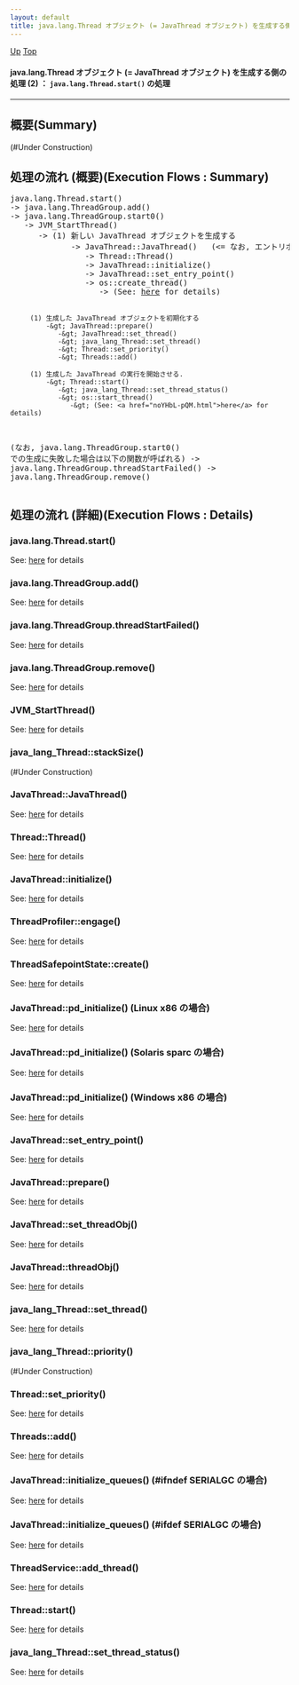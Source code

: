 ```yaml
---
layout: default
title: java.lang.Thread オブジェクト (= JavaThread オブジェクト) を生成する側の処理 (2) ： `java.lang.Thread.start()` の処理  
---
```

[Up](no_adcwNt_.html) [Top](../index.html)

#### java.lang.Thread オブジェクト (= JavaThread オブジェクト) を生成する側の処理 (2) ： `java.lang.Thread.start()` の処理  

--- 
## 概要(Summary)
(#Under Construction)

## 処理の流れ (概要)(Execution Flows : Summary)
<div class="flow-abst"><pre>
java.lang.Thread.start()
-&gt; java.lang.ThreadGroup.add()
-&gt; java.lang.ThreadGroup.start0()
   -&gt; JVM_StartThread()
      -&gt; (1) 新しい JavaThread オブジェクトを生成する
             -&gt; JavaThread::JavaThread()   (&lt;= なお, エントリポイントとしては thread_entry() 関数が指定されている)
                -&gt; Thread::Thread()
                -&gt; JavaThread::initialize()
                -&gt; JavaThread::set_entry_point()
                -&gt; os::create_thread()
                   -&gt; (See: <a href="noYHbL-pQM.html">here</a> for details)

         (1) 生成した JavaThread オブジェクトを初期化する
             -&gt; JavaThread::prepare()
                -&gt; JavaThread::set_thread()
                -&gt; java_lang_Thread::set_thread()
                -&gt; Thread::set_priority()
                -&gt; Threads::add()

         (1) 生成した JavaThread の実行を開始させる.
             -&gt; Thread::start()
                -&gt; java_lang_Thread::set_thread_status()
                -&gt; os::start_thread()
                   -&gt; (See: <a href="noYHbL-pQM.html">here</a> for details)

(なお, java.lang.ThreadGroup.start0() での生成に失敗した場合は以下の関数が呼ばれる)
-&gt; java.lang.ThreadGroup.threadStartFailed()
   -&gt; java.lang.ThreadGroup.remove()
</pre></div>


## 処理の流れ (詳細)(Execution Flows : Details)
### java.lang.Thread.start()
See: [here](no2114jYc.html) for details
### java.lang.ThreadGroup.add()
See: [here](no2114wii.html) for details
### java.lang.ThreadGroup.threadStartFailed()
See: [here](no21149so.html) for details
### java.lang.ThreadGroup.remove()
See: [here](no2114XB1.html) for details
### JVM_StartThread()
See: [here](no2114JLE.html) for details
### java_lang_Thread::stackSize()
(#Under Construction)

### JavaThread::JavaThread()
See: [here](no2114jfQ.html) for details
### Thread::Thread()
See: [here](no2114wpW.html) for details
### JavaThread::initialize()
See: [here](no2114XIp.html) for details
### ThreadProfiler::engage()
See: [here](no3059XRI.html) for details
### ThreadSafepointState::create()
See: [here](no3059KHC.html) for details
### JavaThread::pd_initialize()  (Linux x86 の場合)
See: [here](no2114kSv.html) for details
### JavaThread::pd_initialize()  (Solaris sparc の場合)
See: [here](no3059S3I.html) for details
### JavaThread::pd_initialize()  (Windows x86 の場合)
See: [here](no3059fBP.html) for details
### JavaThread::set_entry_point()
See: [here](no21149zc.html) for details
### JavaThread::prepare()
See: [here](no3059fID.html) for details
### JavaThread::set_threadObj()
See: [here](no3059GnV.html) for details
### JavaThread::threadObj()
See: [here](no2114kgX.html) for details
### java_lang_Thread::set_thread()
See: [here](no3059Txb.html) for details
### java_lang_Thread::priority()
(#Under Construction)

### Thread::set_priority()
See: [here](no2114lT2.html) for details
### Threads::add()
See: [here](no3059g7h.html) for details
### JavaThread::initialize_queues()  (#ifndef SERIALGC の場合)
See: [here](no3059kbO.html) for details
### JavaThread::initialize_queues()  (#ifdef SERIALGC の場合)
See: [here](no3059xlU.html) for details
### ThreadService::add_thread()
See: [here](no3059tFo.html) for details
### Thread::start()
See: [here](no2114WVK.html) for details
### java_lang_Thread::set_thread_status()
See: [here](no30596Pu.html) for details






